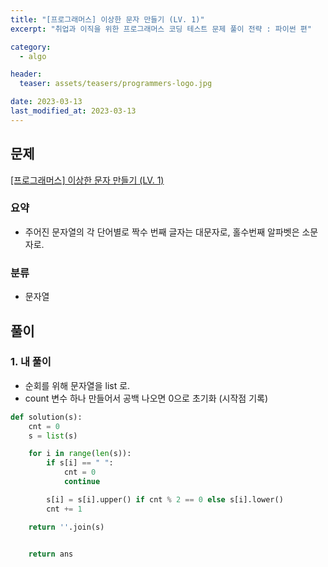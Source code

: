 ```yaml
---
title: "[프로그래머스] 이상한 문자 만들기 (LV. 1)"
excerpt: "취업과 이직을 위한 프로그래머스 코딩 테스트 문제 풀이 전략 : 파이썬 편"

category:
  - algo

header:
  teaser: assets/teasers/programmers-logo.jpg

date: 2023-03-13
last_modified_at: 2023-03-13
---
```


## 문제

[[프로그래머스] 이상한 문자 만들기 (LV. 1) ](https://programmers.co.kr/learn/courses/30/lessons/12930)

### 요약

- 주어진 문자열의 각 단어별로 짝수 번째 글자는 대문자로, 홀수번째 알파벳은 소문자로.
  <br>

### 분류

- 문자열

## 풀이

### 1. 내 풀이

- 순회를 위해 문자열을 list 로.
- count 변수 하나 만들어서 공백 나오면 0으로 초기화 (시작점 기록)
  <br>

```python
def solution(s):
    cnt = 0
    s = list(s)

    for i in range(len(s)):
        if s[i] == " ":
            cnt = 0
            continue

        s[i] = s[i].upper() if cnt % 2 == 0 else s[i].lower()
        cnt += 1

    return ''.join(s)


    return ans

```
